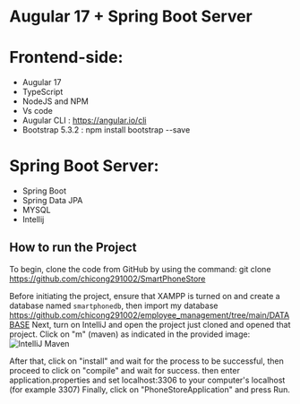 # Augular 17 + Spring Boot Server
# Frontend-side:
+ Augular 17
+ TypeScript
+ NodeJS and NPM
+ Vs code
+ Augular CLI : https://angular.io/cli
+ Bootstrap 5.3.2 : npm install bootstrap --save
# Spring Boot Server:
+ Spring Boot
+ Spring Data JPA
+ MYSQL
+ Intellij

## How to run the Project
To begin, clone the code from GitHub by using the command: 
git clone https://github.com/chicong291002/SmartPhoneStore

Before initiating the project, ensure that XAMPP is turned on and create a database named `smartphonedb`, then import my database https://github.com/chicong291002/employee_management/tree/main/DATABASE
Next, turn on IntelliJ and open the project just cloned and opened that project. Click on "m" (maven) as indicated in the provided image:
![IntelliJ Maven](https://github.com/chicong291002/PhoneStore/assets/87140308/4beccc56-856e-4a0d-ac9a-dff0535f68ae)

After that, click on "install" and wait for the process to be successful, then proceed to click on "compile" and wait for success.
then enter application.properties and set localhost:3306 to your computer's localhost (for example 3307)
Finally, click on "PhoneStoreApplication" and press Run.
